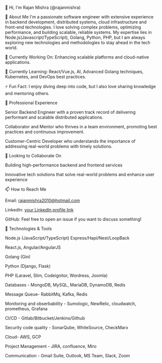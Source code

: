 👋 Hi, I'm Rajan Mishra (@rajanmishra)

👀 About Me
I'm a passionate software engineer with extensive experience in backend development, distributed systems, cloud infrastructure and front-end technologies. I love solving complex problems, optimizing performance, and building scalable, reliable systems. My expertise lies in Node.js(Javascript/TypeScript), Golang, Python, PHP, but I am always exploring new technologies and methodologies to stay ahead in the tech world.

🔭 Currently Working On: Enhancing scalable platforms and cloud-native applications.

🌱 Currently Learning: React/Vue.js, AI, Advanced Golang techniques, Kubernetes, and DevOps best practices.

⚡ Fun Fact: I enjoy diving deep into code, but I also love sharing knowledge and mentoring others.


💼 Professional Experience

Senior Backend Engineer with a proven track record of delivering performant and scalable distributed applications.

Collaborator and Mentor who thrives in a team environment, promoting best practices and continuous improvement.

Customer-Centric Developer who understands the importance of addressing real-world problems with timely solutions.


💞️ Looking to Collaborate On

Building high-performance backend and frontend services

Innovative tech solutions that solve real-world problems and enhance user experience


📫 How to Reach Me

Email: rajanmishra2010@hotmail.com

LinkedIn: [your LinkedIn profile link](https://www.linkedin.com/in/rajanmishra2010)

GitHub: Feel free to open an issue if you want to discuss something!



🔧 Technologies & Tools

Node.js (JavaScript/TypeScript) Express/Hapi/Nest/LoopBack

React.js, Angular/AngularJS

Golang (Gin)

Python (Django, Flask)

PHP (Laravel, Slim, Codeignitor, Wordress, Joomla)

Databases - MongoDB, MySQL, MariaDB, DynamoDB, Redis

Message Queue-  RabbitMq, Kafka, Redis

Monitoring and obserbability - Sumologic, NewRelic, cloudwatch, prometheus, Grafana

CI/CD - Gitlab/Bitbucket/Jenkins/Github

Security code quality - SonarQube, WhiteSource, CheckMarx  

Cloud- AWS, GCP

Project Management - JIRA, confluence, Miro

Communication - Gmail Suite, Outlook, MS Team, Slack, Zoom 
